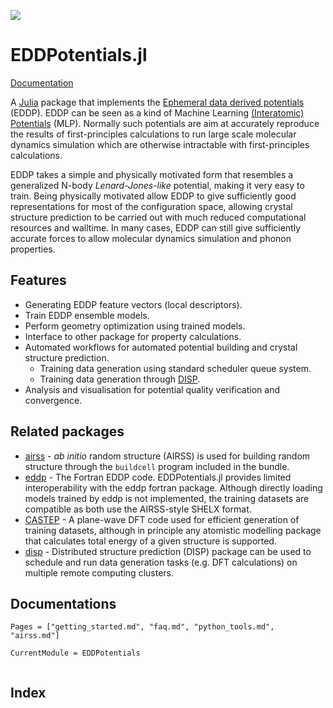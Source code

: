 ![](assets/logo_small.png)
# EDDPotentials.jl

[Documentation](https://zhubonan.github.io/EDDPotentials.jl)

A [Julia](https://julialang.org/) package that implements the [Ephemeral data derived potentials](https://journals.aps.org/prb/abstract/10.1103/PhysRevB.106.014102) (EDDP).
EDDP can be seen as a kind of Machine Learning [(Interatomic) Potentials](https://en.wikipedia.org/wiki/Interatomic_potential) (MLP). 
Normally such potentials are aim at accurately reproduce the results of first-principles calculations to run large scale molecular dynamics simulation which are otherwise intractable with first-principles calculations. 

EDDP takes a simple and physically motivated form that resembles a generalized N-body *Lenard-Jones-like* potential, making it very easy to train.
Being physically motivated allow EDDP to give sufficiently good representations for most of the configuration space, allowing crystal structure prediction to be carried out with much reduced computational resources and walltime.
In many cases, EDDP can still give sufficiently accurate forces to allow molecular dynamics simulation and phonon properties.

## Features

- Generating EDDP feature vectors (local descriptors).
- Train EDDP ensemble models.
- Perform geometry optimization using trained models. 
- Interface to other package for property calculations.
- Automated workflows for automated potential building and crystal structure prediction.
  - Training data generation using standard scheduler queue system.
  - Training data generation through [DISP](https://github.com/zhubonan/disp).
- Analysis and visualisation for potential quality verification and convergence.

## Related packages

- [airss](https://www.mtg.msm.cam.ac.uk/Codes/AIRSS) - *ab initio* random structure (AIRSS) is used for building random structure through the `buildcell` program included in the bundle.
- [eddp](https://www.mtg.msm.cam.ac.uk/Codes/EDDP) - The Fortran EDDP code. EDDPotentials.jl provides limited interoperability with the eddp fortran package. Although directly loading models trained by eddp is not implemented, the training datasets are compatible as both use the AIRSS-style SHELX format.
- [CASTEP](http://www.castep.org) - A plane-wave DFT code used for efficient generation of training datasets, although in principle any atomistic modelling package that calculates total energy of a given structure is supported.
- [disp](https://zhubonan.github.io/disp) - Distributed structure prediction (DISP) package can be used to schedule and run data generation tasks (e.g. DFT calculations) on multiple remote computing clusters. 

## Documentations

```@contents
Pages = ["getting_started.md", "faq.md", "python_tools.md", "airss.md"]
```

```@meta
CurrentModule = EDDPotentials
```

```@docs
```

## Index

```@index
```